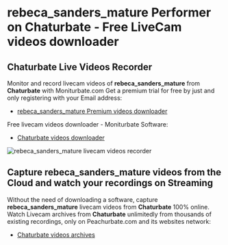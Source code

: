 # rebeca_sanders_mature Performer on Chaturbate - Free LiveCam videos downloader

## Chaturbate Live Videos Recorder

Monitor and record livecam videos of **rebeca_sanders_mature** from **Chaturbate** with Moniturbate.com
Get a premium trial for free by just and only registering with your Email address:
* [rebeca_sanders_mature Premium videos downloader](https://moniturbate.com/request-demo-licence-key.html)

Free livecam videos downloader - Moniturbate Software:
* [Chaturbate videos downloader](https://moniturbate.com/moniturbate-download-software.html)

![rebeca_sanders_mature livecam videos recorder](https://peachurnet.com/templates/moniturbate-software.png)


## Capture rebeca_sanders_mature videos from the Cloud and watch your recordings on Streaming

Without the need of downloading a software, capture **rebeca_sanders_mature** livecam videos from **Chaturbate** 100% online.
Watch Livecam archives from **Chaturbate** unlimitedly from thousands of existing recordings, only on Peachurbate.com and its websites network:
* [Chaturbate videos archives](https://peachurnet.com/)